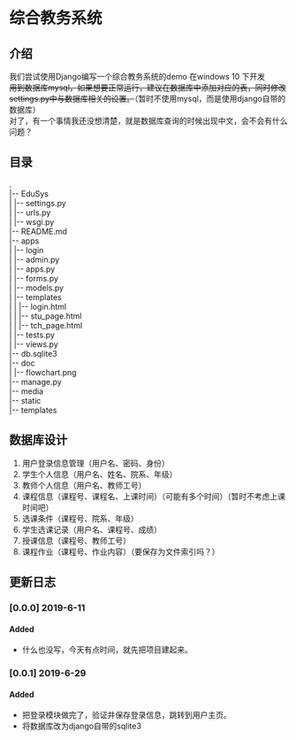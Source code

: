 # 综合教务系统
## 介绍
我们尝试使用Django编写一个综合教务系统的demo
在windows 10 下开发  
~~用到数据库mysql，如果想要正常运行，建议在数据库中添加对应的表，同时修改settings.py中与数据库相关的设置。~~（暂时不使用mysql，而是使用django自带的数据库）  
对了，有一个事情我还没想清楚，就是数据库查询的时候出现中文，会不会有什么问题？  

## 目录
.  
|-- EduSys   
|   |-- settings.py  
|   |-- urls.py  
|   |-- wsgi.py  
|-- README.md  
|-- apps  
|   |-- login  
|       |-- admin.py  
|       |-- apps.py  
|       |-- forms.py  
|       |-- models.py  
|       |-- templates  
|       |   |-- login.html  
|       |   |-- stu_page.html  
|       |   |-- tch_page.html  
|       |-- tests.py  
|       |-- views.py  
|-- db.sqlite3  
|-- doc  
|   |-- flowchart.png  
|-- manage.py  
|-- media  
|-- static  
|-- templates  

## 数据库设计
1. 用户登录信息管理（用户名、密码、身份）
2. 学生个人信息（用户名、姓名、院系、年级）
3. 教师个人信息（用户名、教师工号）
4. 课程信息（课程号、课程名、上课时间）（可能有多个时间）（暂时不考虑上课时间吧）
5. 选课条件（课程号、院系、年级）
6. 学生选课记录（用户名、课程号、成绩）
7. 授课信息（课程号、教师工号）
8. 课程作业（课程号、作业内容）（要保存为文件索引吗？）


## 更新日志
### [0.0.0] 2019-6-11
#### Added
- 什么也没写，今天有点时间，就先把项目建起来。
### [0.0.1] 2019-6-29
#### Added
- 把登录模块做完了，验证并保存登录信息，跳转到用户主页。  
- 将数据库改为django自带的sqlite3  
